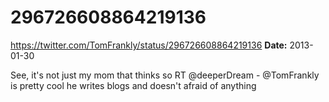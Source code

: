 # 296726608864219136
https://twitter.com/TomFrankly/status/296726608864219136
**Date:** 2013-01-30

See, it's not just my mom that thinks so RT @deeperDream - @TomFrankly is pretty cool he writes blogs and doesn't afraid of anything
